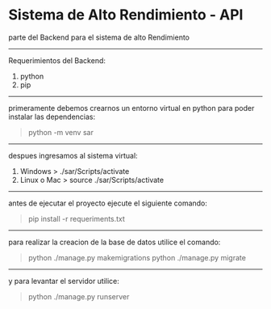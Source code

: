 # Sistema de Alto Rendimiento - API
parte del Backend para el sistema de alto Rendimiento

---

Requerimientos del Backend:
  1. python
  2. pip

---

primeramente debemos crearnos un entorno virtual en python para poder instalar las dependencias:

> python -m venv sar

--- 

despues ingresamos al sistema virtual:
  1. Windows
    > ./sar/Scripts/activate
  2. Linux o Mac
    > source ./sar/Scripts/activate

---

antes de ejecutar el proyecto ejecute el siguiente comando:

> pip install -r requeriments.txt

---

para realizar la creacion de la base de datos utilice el comando:

> python ./manage.py makemigrations
> python ./manage.py migrate

---

y para levantar el servidor utilice:

> python ./manage.py runserver
